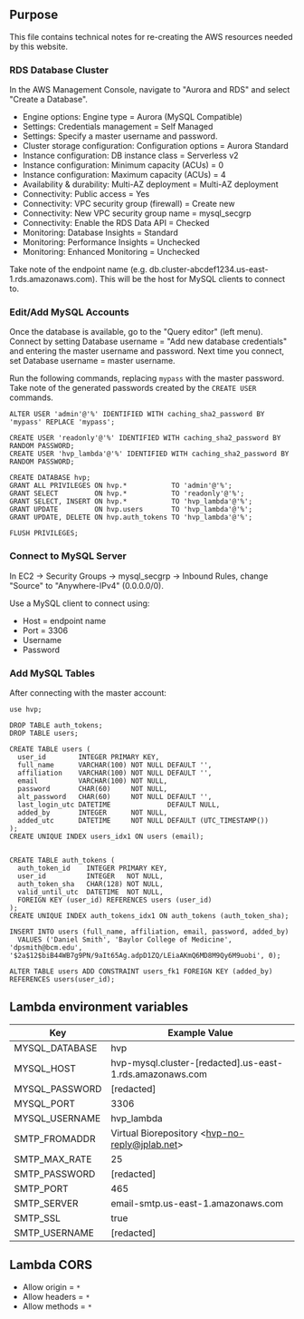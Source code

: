 
## Purpose

This file contains technical notes for re-creating the
AWS resources needed by this website.


### RDS Database Cluster

In the AWS Management Console, navigate to "Aurora and RDS" and select "Create a Database".

* Engine options: Engine type = Aurora (MySQL Compatible)
* Settings: Credentials management = Self Managed
* Settings: Specify a master username and password.
* Cluster storage configuration: Configuration options = Aurora Standard
* Instance configuration: DB instance class = Serverless v2
* Instance configuration: Minimum capacity (ACUs) = 0
* Instance configuration: Maximum capacity (ACUs) = 4
* Availability & durability: Multi-AZ deployment = Multi-AZ deployment
* Connectivity: Public access = Yes
* Connectivity: VPC security group (firewall) = Create new
* Connectivity: New VPC security group name = mysql_secgrp
* Connectivity: Enable the RDS Data API = Checked
* Monitoring: Database Insights = Standard
* Monitoring: Performance Insights = Unchecked
* Monitoring: Enhanced Monitoring = Unchecked

Take note of the endpoint name (e.g. db.cluster-abcdef1234.us-east-1.rds.amazonaws.com). 
This will be the host for MySQL clients to connect to.


### Edit/Add MySQL Accounts

Once the database is available, go to the "Query editor" (left menu).
Connect by setting Database username = "Add new database credentials" and entering 
the master username and password.
Next time you connect, set Database username = master username.

Run the following commands, replacing `mypass` with the master password. 
Take note of the generated passwords created by the `CREATE USER` commands.

```mysql
ALTER USER 'admin'@'%' IDENTIFIED WITH caching_sha2_password BY 'mypass' REPLACE 'mypass';

CREATE USER 'readonly'@'%' IDENTIFIED WITH caching_sha2_password BY RANDOM PASSWORD;
CREATE USER 'hvp_lambda'@'%' IDENTIFIED WITH caching_sha2_password BY RANDOM PASSWORD;

CREATE DATABASE hvp;
GRANT ALL PRIVILEGES ON hvp.*           TO 'admin'@'%';
GRANT SELECT         ON hvp.*           TO 'readonly'@'%';
GRANT SELECT, INSERT ON hvp.*           TO 'hvp_lambda'@'%';
GRANT UPDATE         ON hvp.users       TO 'hvp_lambda'@'%';
GRANT UPDATE, DELETE ON hvp.auth_tokens TO 'hvp_lambda'@'%';

FLUSH PRIVILEGES;
```

### Connect to MySQL Server

In EC2 -> Security Groups -> mysql_secgrp -> Inbound Rules, 
change "Source" to "Anywhere-IPv4" (0.0.0.0/0).

Use a MySQL client to connect using:

* Host = endpoint name
* Port = 3306
* Username
* Password



### Add MySQL Tables

After connecting with the master account:

```mysql
use hvp;

DROP TABLE auth_tokens;
DROP TABLE users;

CREATE TABLE users (
  user_id        INTEGER PRIMARY KEY,
  full_name      VARCHAR(100) NOT NULL DEFAULT '',
  affiliation    VARCHAR(100) NOT NULL DEFAULT '',
  email          VARCHAR(100) NOT NULL,
  password       CHAR(60)     NOT NULL,
  alt_password   CHAR(60)     NOT NULL DEFAULT '',
  last_login_utc DATETIME              DEFAULT NULL,
  added_by       INTEGER      NOT NULL,
  added_utc      DATETIME     NOT NULL DEFAULT (UTC_TIMESTAMP())
);
CREATE UNIQUE INDEX users_idx1 ON users (email);


CREATE TABLE auth_tokens (
  auth_token_id    INTEGER PRIMARY KEY,
  user_id          INTEGER   NOT NULL,
  auth_token_sha   CHAR(128) NOT NULL,
  valid_until_utc  DATETIME  NOT NULL,
  FOREIGN KEY (user_id) REFERENCES users (user_id)
);
CREATE UNIQUE INDEX auth_tokens_idx1 ON auth_tokens (auth_token_sha);

INSERT INTO users (full_name, affiliation, email, password, added_by)
  VALUES ('Daniel Smith', 'Baylor College of Medicine', 'dpsmith@bcm.edu', '$2a$12$biB44WB7g9PN/9aIt65Ag.adpD1ZQ/LEiaAKmQ6MD8M9Qy6M9uobi', 0);

ALTER TABLE users ADD CONSTRAINT users_fk1 FOREIGN KEY (added_by) REFERENCES users(user_id);

```



## Lambda environment variables

| Key                | Example Value                                            |
| ------------------ | -------------------------------------------------------- |
|  MYSQL_DATABASE    | hvp                                                      |
|  MYSQL_HOST        | hvp-mysql.cluster-[redacted].us-east-1.rds.amazonaws.com |
|  MYSQL_PASSWORD    | [redacted]                                               |
|  MYSQL_PORT        | 3306                                                     |
|  MYSQL_USERNAME    | hvp_lambda                                                |
|  SMTP_FROMADDR     | Virtual Biorepository &lt;hvp-no-reply@jplab.net&gt;     |
|  SMTP_MAX_RATE     | 25                                                       |
|  SMTP_PASSWORD     | [redacted]                                               |
|  SMTP_PORT         | 465                                                      |
|  SMTP_SERVER       | email-smtp.us-east-1.amazonaws.com                       |
|  SMTP_SSL          | true                                                     |
|  SMTP_USERNAME     | [redacted]                                               |


## Lambda CORS

* Allow origin = `*`
* Allow headers = `*`
* Allow methods = `*`




	

